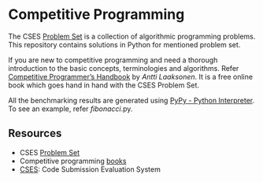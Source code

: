 # Competitive Programming

The CSES [Problem Set](https://cses.fi/problemset/text/2433) is a collection of algorithmic programming problems. This repository contains solutions in Python for mentioned problem set.

If you are new to competitive programming and need a thorough introduction to the basic concepts, terminologies and algorithms. Refer [Competitive Programmer’s Handbook](https://cses.fi/book/book.pdf) by *Antti Laaksonen*. It is a free online book which goes hand in hand with the CSES Problem Set.

All the benchmarking results are generated using [PyPy - Python Interpreter](https://realpython.com/pypy-faster-python/). To see an example, refer *fibonacci*.py.

## Resources

- CSES [Problem Set](https://cses.fi/problemset/)
- Competitive programming [books](https://cses.fi/book/index.php)
- [CSES](https://cses.fi/): Code Submission Evaluation System
